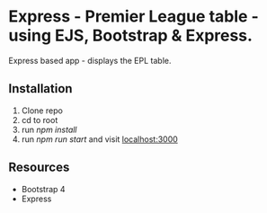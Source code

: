 # Express - Premier League table - using EJS, Bootstrap & Express.
Express based app - displays the EPL table.

## Installation

1. Clone repo
2. cd to root
3. run _npm install_
4. run _npm run start_ and visit [localhost:3000](localhost:3000)

## Resources

* Bootstrap 4
* Express
